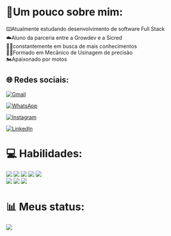 # 🥇Um pouco sobre mim:
⌨️Atualmente estudando desenvolvimento de software Full Stack<br>
☁️Aluno da parceria entre a Growdev e a Sicred<br>
👨‍🚀constantemente em busca de mais conhecimentos<br>
🧑‍🎓Formado em Mecânico de Usinagem de precisão <br>
🏍️Apaixonado por motos


## 🌐 Redes sociais:
<div display="inline">


[![Gmail](https://img.shields.io/badge/Gmail-D14836?style=for-the-badge&logo=gmail&logoColor=white)](https://mail.google.com/mail/u/0/?fs=1&tf=cm&source=mailto&to=+bernardintd@gmail.com) 

[![WhatsApp](	https://img.shields.io/badge/WhatsApp-25D366?style=for-the-badge&logo=whatsapp&logoColor=white)](https://api.whatsapp.com/send?phone=5551996816868) 

[![Instagram](https://img.shields.io/badge/Instagram-E4405F?style=for-the-badge&logo=instagram&logoColor=white)](https://instagram.com/dartora__) 

[![LinkedIn](https://img.shields.io/badge/LinkedIn-0077B5?style=for-the-badge&logo=linkedin&logoColor=white)](https://www.linkedin.com/in/bernardo-dartora-550376291/) 

</div>


# 💻 Habilidades:
<div display="inline">
<img src="https://img.shields.io/badge/HTML5-E34F26?style=for-the-badge&logo=html5&logoColor=white">
<img src="https://img.shields.io/badge/CSS3-1572B6?style=for-the-badge&logo=css3&logoColor=white">
<img src="https://img.shields.io/badge/bootstrap-%238511FA.svg?style=for-the-badge&logo=bootstrap&logoColor=white">
<img src="https://img.shields.io/badge/JavaScript-F7DF1E?style=for-the-badge&logo=JavaScript&logoColor=white">
<img src="https://img.shields.io/badge/php-%23777BB4.svg?style=for-the-badge&logo=php&logoColor=white">

<br>
  
<img src="https://img.shields.io/badge/Visual%20Studio%20Code-0078d7.svg?style=for-the-badge&logo=visual-studio-code&logoColor=white">
<img src="https://img.shields.io/badge/apache-%23D42029.svg?style=for-the-badge&logo=apache&logoColor=white">
<img src="https://img.shields.io/badge/mysql-%2300f.svg?style=for-the-badge&logo=mysql&logoColor=white">

</div>

# 📊 Meus status:
![](https://github-readme-stats.vercel.app/api/top-langs/?username=Be0208&theme=dark&hide_border=false&include_all_commits=true&count_private=false&layout=compact)

